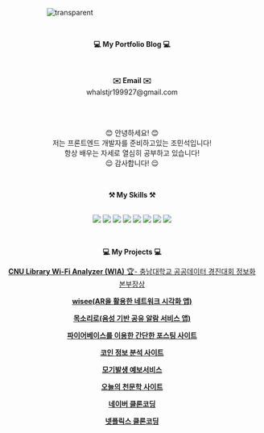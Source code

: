 
&nbsp;&nbsp;&nbsp;&nbsp;&nbsp;&nbsp;&nbsp;&nbsp;&nbsp;&nbsp;&nbsp;&nbsp;&nbsp;&nbsp;&nbsp;&nbsp;&nbsp; &nbsp;&nbsp; ![transparent](https://capsule-render.vercel.app/api?type=transparent&fontColor=000000&text=MinSeok's%20GitHub%20&height=150&fontSize=60&desc=Welcome!&descAlignY=75&descAlign=60)


<br>

<p align="center">
    <Strong>💻 My Portfolio Blog 💻</Strong><br><br>
    
<br>
</p>

<p align="center">
<Strong>✉️ Email ✉️</Strong><br>
    whalstjr199927@gmail.com<br>
</p>
<br>

<br>

<p align="center">
😊 안녕하세요! 😊<br>
저는 프론트엔드 개발자를 준비하고있는 조민석입니다!<br>
항상 배우는 자세로 열심히 공부하고 있습니다!<br>
😌 감사합니다! 😌
</p>

<br>

<p align="center">
    <Strong>⚒️ My Skills ⚒️</Strong><br>
</p>

<p align="center" display="inline-block">
    <br>
    <img src="https://img.shields.io/badge/HTML-E34F26?style=flat&logo=HTML5&logoColor=white"/>
    <img src="https://img.shields.io/badge/CSS-1572B6?style=for-the-badge&logo=CSS3&logoColor=white">
    <img src="https://img.shields.io/badge/JAVASCRIPT-F7DF1E?style=flat&logo=JavaScript&logoColor=white"/>
    <img src="https://img.shields.io/badge/TYPESCRIPT-3178C6?style=for-the-badge&logo=TypeScript&logoColor=white">
    <img src="https://img.shields.io/badge/REACT-61DAFB?style=for-the-badge&logo=React&logoColor=white">
    <img src="https://img.shields.io/badge/STYLEDCOMPONENTS-DB7093?style=for-the-badge&logo=Styled-Components&logoColor=white">
    <img src="https://img.shields.io/badge/MYSQL-4479A1?style=for-the-badge&logo=MySQL&logoColor=white">
    <img src="https://img.shields.io/badge/GIT-F05032?style=for-the-badge&logo=Git&logoColor=white">
</p>



<br>



<p align="center">
    <Strong>💻 My Projects 💻</Strong><br>
</p>

<p align="center">
    <a href="https://github.com/99andrew99/WiA"><Strong>CNU Library Wi-Fi Analyzer (WIA)</Strong>  🏆- 충남대학교 공공데이터 경진대회 정보화본부장상 <br /></a>
</p>

<p align="center">
   <a href="https://github.com/99andrew99/wisee"> <Strong>wisee(AR을 활용한 네트워크 시각화 앱)</Strong> </a>
</p>

<p align="center">
   <a href="https://github.com/99andrew99/HealthCareEachOther"> <Strong>목소리로(음성 기반 공유 알람 서비스 앱)</Strong> </a>
</p>

<p align="center">
   <a href="https://github.com/99andrew99/community-blog"> <Strong>파이어베이스를 이용한 간단한 포스팅 사이트</Strong> </a>
</p>

<p align="center">
   <a href="https://github.com/99andrew99/99andrew99.github.io/tree/master"> <Strong>코인 정보 분석 사이트</Strong> </a>
</p>

<p align="center">
   <a href="https://github.com/99andrew99/Mosquito-information-site"> <Strong>모기발생 예보서비스</Strong> </a>
</p>

<p align="center">
   <a href="https://github.com/99andrew99/TodayAstronomyPicture"> <Strong>오늘의 천문학 사이트</Strong> </a>
</p>

<p align="center">
   <a href="https://github.com/99andrew99/naver"> <Strong>네이버 클론코딩</Strong> </a>
</p>

<p align="center">
   <a href="https://github.com/99andrew99/netflixFinal"> <Strong>넷플릭스 클론코딩</Strong> </a>
</p>





